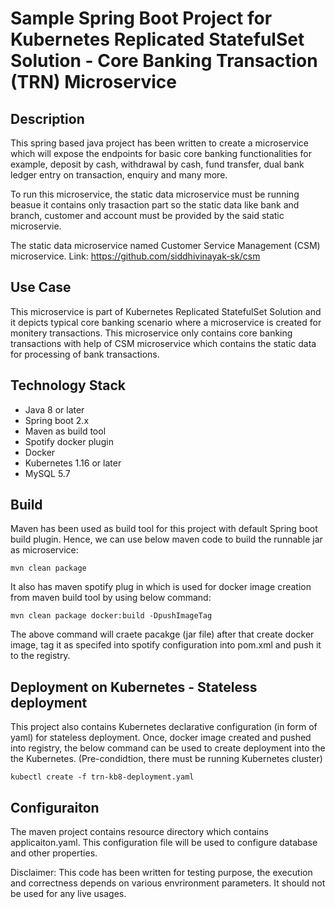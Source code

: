 # Sample Spring Boot Project for Kubernetes Replicated StatefulSet Solution - Core Banking Transaction (TRN) Microservice

## Description
This spring based java project has been written to create a microservice which will expose the endpoints for basic core banking functionalities for example, deposit by cash, withdrawal by cash, fund transfer, dual bank ledger entry on transaction, enquiry and many more.

To run this microservice, the static data microservice must be running beasue it contains only trasaction part so the static data like bank and branch, customer and account must be provided by the said static microservie. 

The static data microservice named Customer Service Management (CSM) microservice. Link: https://github.com/siddhivinayak-sk/csm


## Use Case
This microservice is part of Kubernetes Replicated StatefulSet Solution and it depicts typical core banking scenario where a microservice is created for monitery transactions. This microservice only contains core banking transactions with help of CSM microservice which contains the static data for processing of bank transactions.


## Technology Stack
- Java 8 or later
- Spring boot 2.x
- Maven as build tool
- Spotify docker plugin
- Docker
- Kubernetes 1.16 or later
- MySQL 5.7


## Build
Maven has been used as build tool for this project with default Spring boot build plugin.
Hence, we can use below maven code to build the runnable jar as microservice:

```
mvn clean package
```

It also has maven spotify plug in which is used for docker image creation from maven build tool by using below command:

```
mvn clean package docker:build -DpushImageTag
```
The above command will craete pacakge (jar file) after that create docker image, tag it as specifed into spotify configuration into pom.xml and push it to the registry.


## Deployment on Kubernetes - Stateless deployment
This project also contains Kubernetes declarative configuration (in form of yaml) for stateless deployment. Once, docker image created and pushed into registry, the below command can be used to create deployment into the the Kubernetes. (Pre-condidtion, there must be running Kubernetes cluster)

```
kubectl create -f trn-kb8-deployment.yaml
```

## Configuraiton
The maven project contains resource directory which contains applicaiton.yaml. This configuration file will be used to configure database and other properties.

Disclaimer: This code has been written for testing purpose, the execution and correctness depends on various envrironment parameters. It should not be used for any live usages.
